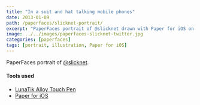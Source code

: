 ```yaml
---
title: "In a suit and hat talking mobile phones"
date: 2013-01-09
path: /paperfaces/slicknet-portrait/
excerpt: "PaperFaces portrait of @slicknet drawn with Paper for iOS on an iPad."
image: ../../images/paperfaces-slicknet-twitter.jpg
categories: [paperfaces]
tags: [portrait, illustration, Paper for iOS]
---
```


PaperFaces portrait of [@slicknet](https://twitter.com/slicknet).

#### Tools used

- [LunaTik Alloy Touch Pen](https://www.amazon.com/gp/product/B00821TR7G/ref=as_li_ss_tl?ie=UTF8&tag=mademist-20&linkCode=as2&camp=1789&creative=390957&creativeASIN=B00821TR7G)
- [Paper for iOS](https://paper.bywetransfer.com/)
